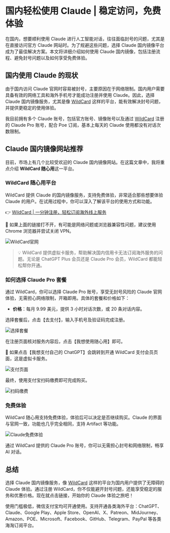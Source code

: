 # 国内轻松使用 Claude | 稳定访问，免费体验

在国内，想要顺利使用 Claude 进行人工智能对话，往往面临封号的问题，尤其是在直接访问官方 Claude 网站时。为了规避这些问题，选择 Claude 国内镜像平台成为了最佳解决方案。本文将详细介绍如何使用 Claude 国内镜像，包括注册流程、避免封号问题以及如何享受免费体验。

## 国内使用 Claude 的现状

由于国内访问 Claude 官网时容易被封号，主要原因在于网络限制。国内用户需要具备有效的网络工具和海外手机号才能成功注册并使用 Claude。因此，选择 Claude 国内镜像服务，尤其是像 [WildCard](https://bbtdd.com/WildCard) 这样的平台，能有效解决封号问题，并提供更稳定的使用体验。

我目前拥有多个 Claude 账号，包括官方账号、镜像账号以及通过 [WildCard](https://bbtdd.com/WildCard) 注册的 Claude Pro 账号，配合 Poe 订阅，基本上每天的 Claude 使用都没有对话次数限制。

## Claude 国内镜像网站推荐

目前，市场上有几个比较受欢迎的 Claude 国内镜像网站。在这篇文章中，我将重点介绍 **WildCard 随心用**这一平台。

### WildCard 随心用平台

WildCard 提供 Claude 的国内镜像服务，支持免费体验，非常适合那些想要体验 Claude 的用户。在试用过程中，你可以深入了解该平台的使用方式和功能。

👉 [WildCard | 一分钟注册，轻松订阅海外线上服务](https://bbtdd.com/WildCard)

🔔 如果上面的链接打不开，有可能是网络问题或浏览器兼容性问题，建议使用 Chrome 浏览器并尝试关闭 VPN。

![WildCard官网](https://bbtdd.com/img/203996057308.webp "WildCard官网")

> 💡 WildCard 提供虚拟卡服务，帮助解决国内信用卡无法订阅海外服务的问题。无论是 ChatGPT Plus 会员还是 Claude Pro 会员，WildCard 都能轻松帮你开通。

### 如何选择 Claude Pro 套餐

通过 WildCard，你可以选择 Claude Pro 账号，享受无封号风险的 Claude 官网体验，无需担心网络限制，开箱即用。具体的套餐和价格如下：

- **价格**：每月 9.99 美元，提供 3 小时对话次数，或 20 条对话内容。

选择套餐后，点击【去支付】，输入手机号及验证码完成注册。

![选择套餐](https://bbtdd.com/img/530129692.webp "选择套餐")

在注册页面核对服务内容后，点击【我想使用随心用】即可。

🔔 如果点击【我想支付自己的 ChatGPT】会跳转到开通 WildCard 支付会员页面，这是虚拟卡服务。

![支付页面](https://bbtdd.com/img/2895439503967.webp "支付页面")

最终，使用支付宝扫码缴费即可完成购买。

![扫码缴费](https://bbtdd.com/img/09038784563.webp "扫码缴费")

### 免费体验

WildCard 随心用支持免费体验，体验后可以决定是否继续购买。Claude 的界面与官网一致，功能也几乎完全相同，支持 Artifact 等功能。

![Claude免费体验](https://bbtdd.com/img/734818959.webp "Claude免费体验")

通过 WildCard 提供的 Claude Pro 账号，你可以无需担心封号和网络限制，畅享 AI 对话。

## 总结

选择 Claude 国内镜像服务，像 [WildCard](https://bbtdd.com/WildCard) 这样的平台为国内用户提供了无障碍的 Claude 体验。通过注册 WildCard，你不仅能避开封号问题，还能享受稳定的服务和优惠价格。现在就点击链接，开始你的 Claude 体验之旅吧！

使用门槛极低，微信支付宝均可开通使用。支持开通各类海外平台：ChatGPT、Claude、Google Play、Apple Store、OpenAI、X、Patreon、MidJourney、Amazon、POE、Microsoft、Facebook、GitHub、Telegram、PayPal 等各类海淘订阅平台。
